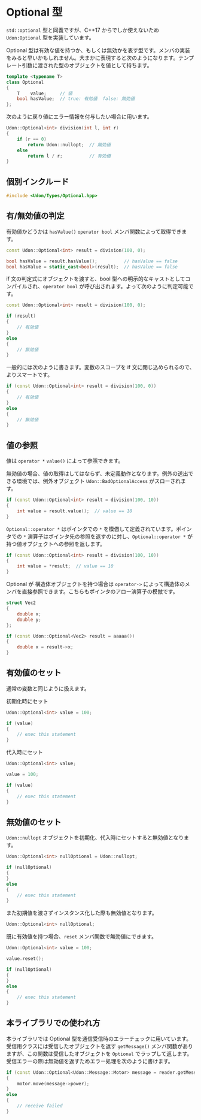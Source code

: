 # Optional 型

`std::optional` 型と同義ですが、C++17 からでしか使えないため `Udon:Optional` 型を実装しています。

Optional 型は有効な値を持つか、もしくは無効かを表す型です。メンバの実装をみると早いかもしれません。大まかに表現すると次のようになります。テンプレート引数に渡された型のオブジェクトを値として持ちます。

```cpp
template <typename T>
class Optional
{
    T    value;     // 値
    bool hasValue;  // true: 有効値  false: 無効値
};
```

次のように戻り値にエラー情報を付与したい場合に用います。

```cpp
Udon::Optional<int> division(int l, int r)
{
    if (r == 0)
        return Udon::nullopt;  // 無効値
    else
        return l / r;          // 有効値
}
```

## 個別インクルード

```cpp
#include <Udon/Types/Optional.hpp>
```

## 有/無効値の判定

有効値かどうかは `hasValue()` `operator bool` メンバ関数によって取得できます。

```cpp
const Udon::Optional<int> result = division(100, 0);

bool hasValue = result.hasValue();          // hasValue == false
bool hasValue = static_cast<bool>(result);  // hasValue == false
```

if 文の判定式にオブジェクトを渡すと、bool 型への明示的なキャストとしてコンパイルされ、`operator bool` が呼び出されます。よって次のように判定可能です。

```cpp
const Udon::Optional<int> result = division(100, 0);

if (result)
{
    // 有効値
}
else
{
    // 無効値
}
```

一般的には次のように書きます。変数のスコープを if 文に閉じ込められるので、よりスマートです。

```cpp
if (const Udon::Optional<int> result = division(100, 0))
{
    // 有効値
}
else
{
    // 無効値
}
```

## 値の参照

値は `operator *` `value()` によって参照できます。

無効値の場合、値の取得はしてはならず、未定義動作となります。例外の送出できる環境では、例外オブジェクト `Udon::BadOptionalAccess` がスローされます。

```cpp
if (const Udon::Optional<int> result = division(100, 10))
{
    int value = result.value();  // value == 10
}
```

`Optional::operator *` はポインタでの `*` を模倣して定義されています。ポインタでの `*` 演算子はポインタ先の参照を返すのに対し、`Optional::operator *` が持つ値オブジェクトへの参照を返します。

```cpp
if (const Udon::Optional<int> result = division(100, 10))
{
    int value = *result;  // value == 10
}
```

Optional が 構造体オブジェクトを持つ場合は `operator->` によって構造体のメンバを直接参照できます。こちらもポインタのアロー演算子の模倣です。

```cpp
struct Vec2
{
    double x;
    double y;
};
```

```cpp
if (const Udon::Optional<Vec2> result = aaaaa())
{
    double x = result->x;
}
```

## 有効値のセット

通常の変数と同じように扱えます。

初期化時にセット

```cpp
Udon::Optional<int> value = 100;

if (value)
{
    // exec this statement
}
```

代入時にセット

```cpp
Udon::Optional<int> value;

value = 100;

if (value)
{
    // exec this statement
}
```

## 無効値のセット

`Udon::nullopt` オブジェクトを初期化、代入時にセットすると無効値となります。

```cpp
Udon::Optional<int> nullOptional = Udon::nullopt;

if (nullOptional)
{
}
else
{
    // exec this statement
}
```

また初期値を渡さずインスタンス化した際も無効値となります。

```cpp
Udon::Optional<int> nullOptional;
```

既に有効値を持つ場合、`reset` メンバ関数で無効値にできます。

```cpp
Udon::Optional<int> value = 100;

value.reset();

if (nullOptional)
{
}
else
{
    // exec this statement
}
```

## 本ライブラリでの使われ方

本ライブラリでは Optional 型を通信受信時のエラーチェックに用いています。受信用クラスには受信したオブジェクトを返す `getMessage()` メンバ関数がありますが、この関数は受信したオブジェクトを `Optional` でラップして返します。受信エラーの際は無効値を返すためエラー処理を次のように書けます。

```cpp
if (const Udon::Optional<Udon::Message::Motor> message = reader.getMessage())
{
    motor.move(message->power);
}
else
{
    // receive failed
}
```
